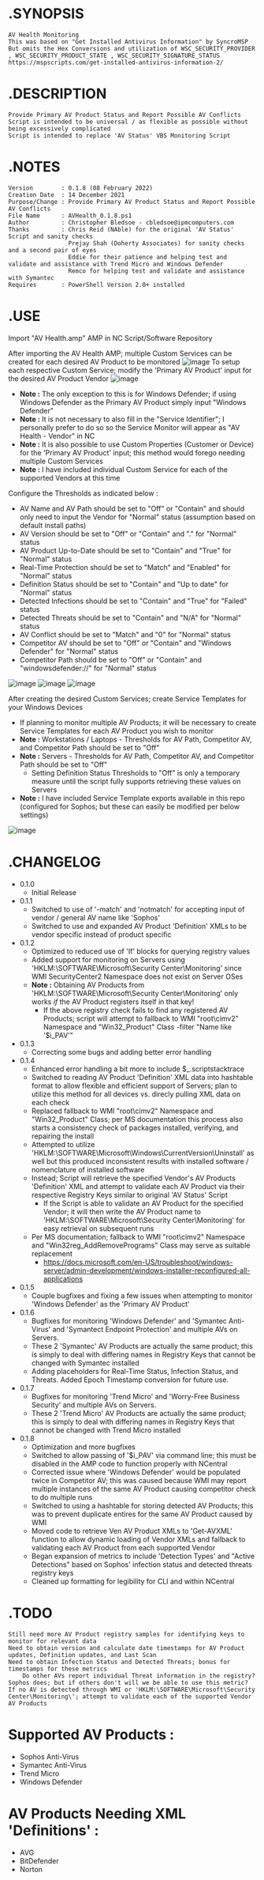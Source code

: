 # .SYNOPSIS 
    AV Health Monitoring
    This was based on "Get Installed Antivirus Information" by SyncroMSP
    But omits the Hex Conversions and utilization of WSC_SECURITY_PROVIDER , WSC_SECURITY_PRODUCT_STATE , WSC_SECURITY_SIGNATURE_STATUS
    https://mspscripts.com/get-installed-antivirus-information-2/

# .DESCRIPTION 
    Provide Primary AV Product Status and Report Possible AV Conflicts
    Script is intended to be universal / as flexible as possible without being excessively complicated
    Script is intended to replace 'AV Status' VBS Monitoring Script
 
# .NOTES
    Version        : 0.1.8 (08 February 2022)
    Creation Date  : 14 December 2021
    Purpose/Change : Provide Primary AV Product Status and Report Possible AV Conflicts
    File Name      : AVHealth_0.1.8.ps1 
    Author         : Christopher Bledsoe - cbledsoe@ipmcomputers.com
    Thanks         : Chris Reid (NAble) for the original 'AV Status' Script and sanity checks
                     Prejay Shah (Doherty Associates) for sanity checks and a second pair of eyes
                     Eddie for their patience and helping test and validate and assistance with Trend Micro and Windows Defender
                     Remco for helping test and validate and assistance with Symantec
    Requires       : PowerShell Version 2.0+ installed

# .USE
Import "AV Health.amp" AMP in NC Script/Software Repository

After importing the AV Health AMP; multiple Custom Services can be created for each desired AV Product to be monitored
![image](https://user-images.githubusercontent.com/10928642/147266859-583eccc5-cc72-40ad-a8b8-43d6d0c461a2.png)
To setup each respective Custom Service; modify the 'Primary AV Product' input for the desired AV Product Vendor
![image](https://user-images.githubusercontent.com/10928642/147267004-6d98e2ed-daba-41d0-af1c-cb77ecb6b843.png)
 - **Note :** The only exception to this is for Windows Defender; if using Windows Defender as the Primary AV Product simply input "Windows Defender"
 - **Note :** It is not necessary to also fill in the "Service Identifier"; I personally prefer to do so so the Service Monitor will appear as "AV Health - Vendor" in NC
 - **Note :** It is also possible to use Custom Properties (Customer or Device) for the 'Primary AV Product' input; this method would forego needing multiple Custom Services
 - **Note :** I have included individual Custom Service for each of the supported Vendors at this time

Configure the Thresholds as indicated below :
 - AV Name and AV Path should be set to "Off" or "Contain" and should only need to input the Vendor  for "Normal" status (assumption based on default install paths)
 - AV Version should be set to "Off"  or "Contain" and "." for "Normal" status
 - AV Product Up-to-Date should be set to "Contain" and "True" for "Normal" status
 - Real-Time Protection should be set to "Match" and "Enabled" for "Normal" status
 - Definition Status should be set to "Contain" and "Up to date" for "Normal" status
 - Detected Infections should be set to "Contain" and "True" for "Failed" status
 - Detected Threats should be set to "Contain" and "N/A" for "Normal" status
 - AV Conflict should be set to "Match" and "0" for "Normal" status
 - Competitor AV should be set to "Off" or "Contain" and "Windows Defender" for "Normal" status
 - Competitor Path should be set to "Off" or "Contain" and "windowsdefender://" for "Normal" status

![image](https://user-images.githubusercontent.com/10928642/147267471-10d07628-3f95-44a3-9ea3-5d6b693a71d6.png)
![image](https://user-images.githubusercontent.com/10928642/147267542-1590e6dc-b385-4e12-8261-9947c8ae1857.png)
![image](https://user-images.githubusercontent.com/10928642/147268240-0b8b5def-d4a3-4ecd-a5bb-b0527a46c94d.png)

After creating the desired Custom Services; create Service Templates for your Windows Devices
 - If planning to monitor multiple AV Products; it will be necessary to create Service Templates for each AV Product you wish to monitor
 - **Note :** Workstations / Laptops - Thresholds for AV Path, Competitor AV, and Competitor Path should be set to "Off"
 - **Note :** Servers - Thresholds for AV Path, Competitor AV, and Competitor Path should be set to "Off"
   - Setting Definition Status Thresholds to "Off" is only a temporary measure until the script fully supports retrieving these values on Servers
 - **Note :** I have included Service Template exports available in this repo (configured for Sophos; but these can easily be modified per below settings)

![image](https://user-images.githubusercontent.com/10928642/147269271-11f3a13e-f09d-48ad-bab8-192c673cafdb.png)


# .CHANGELOG
 - 0.1.0
    - Initial Release
 - 0.1.1
    - Switched to use of '-match' and 'notmatch' for accepting input of vendor / general AV name like 'Sophos'
    - Switched to use and expanded AV Product 'Definition' XMLs to be vendor specific instead of product specific
 - 0.1.2
    - Optimized to reduced use of 'If' blocks for querying registry values
    - Added support for monitoring on Servers using 'HKLM:\SOFTWARE\Microsoft\Security Center\Monitoring\' since WMI SecurityCenter2 Namespace does not exist on Server OSes
    - **Note :** Obtaining AV Products from 'HKLM:\SOFTWARE\Microsoft\Security Center\Monitoring\' only works *if* the AV Product registers itself in that key!
      - If the above registry check fails to find any registered AV Products; script will attempt to fallback to WMI "root\cimv2" Namespace and "Win32_Product" Class -filter "Name like '$i_PAV'"
 - 0.1.3
    - Correcting some bugs and adding better error handling
 - 0.1.4
    - Enhanced error handling a bit more to include $_.scriptstacktrace
    - Switched to reading AV Product 'Definition' XML data into hashtable format to allow flexible and efficient support of Servers; plan to utilize this method for all devices vs. direcly pulling XML data on each check
    - Replaced fallback to WMI "root\cimv2" Namespace and "Win32_Product" Class; per MS documentation this process also starts a consistency check of packages installed, verifying, and repairing the install
    - Attempted to utilize 'HKLM:\SOFTWARE\Microsoft\Windows\CurrentVersion\Uninstall\' as well but this produced inconsistent results with installed software / nomenclature of installed software
    - Instead; Script will retrieve the specified Vendor's AV Products 'Definition' XML and attempt to validate each AV Product via their respective Registry Keys similar to original 'AV Status' Script
      - If the Script is able to validate an AV Product for the specified Vendor; it will then write the AV Product name to 'HKLM:\SOFTWARE\Microsoft\Security Center\Monitoring\' for easy retrieval on subsequent runs
    - Per MS documentation; fallback to WMI "root\cimv2" Namespace and "Win32reg_AddRemovePrograms" Class may serve as suitable replacement
      - https://docs.microsoft.com/en-US/troubleshoot/windows-server/admin-development/windows-installer-reconfigured-all-applications
 - 0.1.5
    - Couple bugfixes and fixing a few issues when attempting to monitor 'Windows Defender' as the 'Primary AV Product'
 - 0.1.6
    - Bugfixes for monitoring 'Windows Defender' and 'Symantec Anti-Virus' and 'Symantect Endpoint Protection' and multiple AVs on Servers.
    - These 2 'Symantec' AV Products are actually the same product; this is simply to deal with differing names in Registry Keys that cannot be changed with Symantec installed
    - Adding placeholders for Real-Time Status, Infection Status, and Threats. Added Epoch Timestamp conversion for future use.
 - 0.1.7
    - Bugfixes for monitoring 'Trend Micro' and 'Worry-Free Business Security' and multiple AVs on Servers.
    - These 2 'Trend Micro' AV Products are actually the same product; this is simply to deal with differing names in Registry Keys that cannot be changed with Trend Micro installed
 - 0.1.8
    - Optimization and more bugfixes
    - Switched to allow passing of '$i_PAV' via command line; this must be disabled in the AMP code to function properly with NCentral
    - Corrected issue where 'Windows Defender' would be populated twice in Competitor AV; this was caused because WMI may report multiple instances of the same AV Product causing competitor check to do multiple runs
    - Switched to using a hashtable for storing detected AV Products; this was to prevent duplicate entires for the same AV Product caused by WMI
    - Moved code to retrieve Ven AV Product XMLs to 'Get-AVXML' function to allow dynamic loading of Vendor XMLs and fallback to validating each AV Product from each supported Vendor
    - Began expansion of metrics to include 'Detection Types' and "Active Detections" based on Sophos' infection status and detected threats registry keys
    - Cleaned up formatting for legibility for CLI and within NCentral

# .TODO
    Still need more AV Product registry samples for identifying keys to monitor for relevant data
    Need to obtain version and calculate date timestamps for AV Product updates, Definition updates, and Last Scan
    Need to obtain Infection Status and Detected Threats; bonus for timestamps for these metrics
        Do other AVs report individual Threat information in the registry? Sophos does; but if others don't will we be able to use this metric?
    If no AV is detected through WMI or 'HKLM:\SOFTWARE\Microsoft\Security Center\Monitoring\'; attempt to validate each of the supported Vendor AV Products

# Supported AV Products :
 - Sophos Anti-Virus
 - Symantec Anti-Virus
 - Trend Micro
 - Windows Defender

# AV Products Needing XML 'Definitions' :
 - AVG
 - BitDefender
 - Norton
